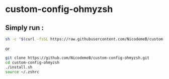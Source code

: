 # custom-config-ohmyzsh



## Simply run :

```bash
sh -c "$(curl -fsSL https://raw.githubusercontent.com/NicodemeB/custom-config-ohmyzsh/master/install.sh?token=APwrVB904nkttwajd3v6IrYCSNkpt4vUks5bEAHMwA%3D%3D)"
```
or

````bash
git clone https://github.com/NicodemeB/custom-config-ohmyzsh.git
cd custom-config-ohmyzsh
./install.sh
source ~/.zshrc
````
